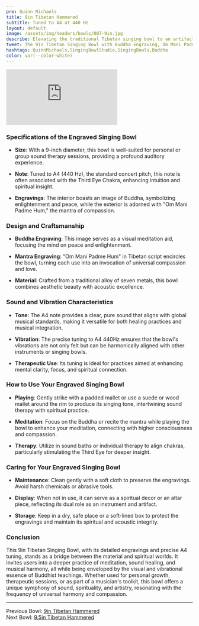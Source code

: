 ```yaml
---
pre: Quinn Michaels
title: 9in Tibetan Hammered
subtitle: Tuned to A4 at 440 Hz
layout: default
image: /assets/img/headers/bowls/007-9in.jpg
describe: Elevating the traditional Tibetan singing bowl to an artifact of spiritual significance, this 9-inch bowl not only resonates with the healing A4 note (440 Hz) but also features an intricate engraving of the Buddha inside and the sacred Tibetan mantra "Om Mani Padme Hum" on its exterior, making it a centerpiece for meditation and healing practices.
tweet: The 9in Tibetan Singing Bowl with Buddha Engraving, Om Mani Padme Hum, and A4 Note resonating 440 Hz.
hashtags: QuinnMichaels,SingingBowlStudio,SingingBowls,Buddha
color: var(--color-white)
---
```


<div class="videowrapper">
<iframe src="https://www.youtube.com/embed/Klr4jHcZxLM" title="YouTube video player" frameborder="0" allow="accelerometer; autoplay; clipboard-write; encrypted-media; gyroscope; picture-in-picture; web-share" referrerpolicy="strict-origin-when-cross-origin" allowfullscreen></iframe>
</div>

### Specifications of the Engraved Singing Bowl

- **Size**: With a 9-inch diameter, this bowl is well-suited for personal or group sound therapy sessions, providing a profound auditory experience.

- **Note**: Tuned to A4 (440 Hz), the standard concert pitch, this note is often associated with the Third Eye Chakra, enhancing intuition and spiritual insight.

- **Engravings**: The interior boasts an image of Buddha, symbolizing enlightenment and peace, while the exterior is adorned with "Om Mani Padme Hum," the mantra of compassion.

### Design and Craftsmanship

- **Buddha Engraving**: This image serves as a visual meditation aid, focusing the mind on peace and enlightenment.

- **Mantra Engraving**: "Om Mani Padme Hum" in Tibetan script encircles the bowl, turning each use into an invocation of universal compassion and love.

- **Material**: Crafted from a traditional alloy of seven metals, this bowl combines aesthetic beauty with acoustic excellence.

### Sound and Vibration Characteristics

- **Tone**: The A4 note provides a clear, pure sound that aligns with global musical standards, making it versatile for both healing practices and musical integration.

- **Vibration**: The precise tuning to A4 440Hz ensures that the bowl's vibrations are not only felt but can be harmonically aligned with other instruments or singing bowls.

- **Therapeutic Use**: Its tuning is ideal for practices aimed at enhancing mental clarity, focus, and spiritual connection.

### How to Use Your Engraved Singing Bowl

- **Playing**: Gently strike with a padded mallet or use a suede or wood mallet around the rim to produce its singing tone, intertwining sound therapy with spiritual practice.

- **Meditation**: Focus on the Buddha or recite the mantra while playing the bowl to enhance your meditation, connecting with higher consciousness and compassion.

- **Therapy**: Utilize in sound baths or individual therapy to align chakras, particularly stimulating the Third Eye for deeper insight.

### Caring for Your Engraved Singing Bowl

- **Maintenance**: Clean gently with a soft cloth to preserve the engravings. Avoid harsh chemicals or abrasive tools.

- **Display**: When not in use, it can serve as a spiritual decor or an altar piece, reflecting its dual role as an instrument and artifact.

- **Storage**: Keep in a dry, safe place or a soft-lined box to protect the engravings and maintain its spiritual and acoustic integrity.

### Conclusion

This 9in Tibetan Singing Bowl, with its detailed engravings and precise A4 tuning, stands as a bridge between the material and spiritual worlds. It invites users into a deeper practice of meditation, sound healing, and musical harmony, all while being enveloped by the visual and vibrational essence of Buddhist teachings. Whether used for personal growth, therapeutic sessions, or as part of a musician's toolkit, this bowl offers a unique symphony of sound, spirituality, and artistry, resonating with the frequency of universal harmony and compassion.

---

Previous Bowl: [9in Tibetan Hammered](006-9in-hammered)  
Next Bowl: [9.5in Tibetan Hammered](008-9.5in-hammered)
